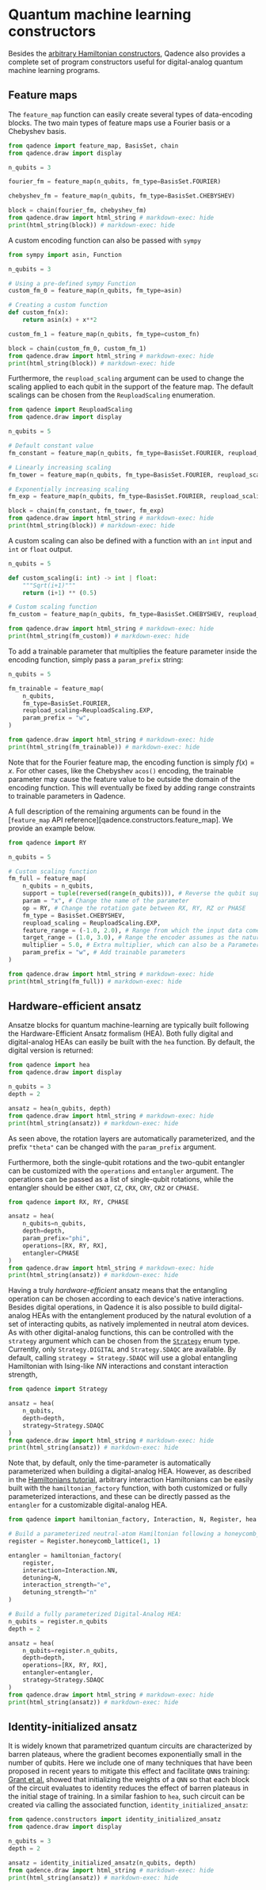 # Quantum machine learning constructors

Besides the [arbitrary Hamiltonian constructors](hamiltonians.md), Qadence also provides a complete set of program constructors useful for digital-analog quantum machine learning programs.

## Feature maps

The `feature_map` function can easily create several types of data-encoding blocks. The
two main types of feature maps use a Fourier basis or a Chebyshev basis.

```python exec="on" source="material-block" html="1" session="fms"
from qadence import feature_map, BasisSet, chain
from qadence.draw import display

n_qubits = 3

fourier_fm = feature_map(n_qubits, fm_type=BasisSet.FOURIER)

chebyshev_fm = feature_map(n_qubits, fm_type=BasisSet.CHEBYSHEV)

block = chain(fourier_fm, chebyshev_fm)
from qadence.draw import html_string # markdown-exec: hide
print(html_string(block)) # markdown-exec: hide
```

A custom encoding function can also be passed with `sympy`

```python exec="on" source="material-block" html="1" session="fms"
from sympy import asin, Function

n_qubits = 3

# Using a pre-defined sympy Function
custom_fm_0 = feature_map(n_qubits, fm_type=asin)

# Creating a custom function
def custom_fn(x):
    return asin(x) + x**2

custom_fm_1 = feature_map(n_qubits, fm_type=custom_fn)

block = chain(custom_fm_0, custom_fm_1)
from qadence.draw import html_string # markdown-exec: hide
print(html_string(block)) # markdown-exec: hide
```

Furthermore, the `reupload_scaling` argument can be used to change the scaling applied to each qubit
in the support of the feature map. The default scalings can be chosen from the `ReuploadScaling` enumeration.

```python exec="on" source="material-block" html="1" session="fms"
from qadence import ReuploadScaling
from qadence.draw import display

n_qubits = 5

# Default constant value
fm_constant = feature_map(n_qubits, fm_type=BasisSet.FOURIER, reupload_scaling=ReuploadScaling.CONSTANT)

# Linearly increasing scaling
fm_tower = feature_map(n_qubits, fm_type=BasisSet.FOURIER, reupload_scaling=ReuploadScaling.TOWER)

# Exponentially increasing scaling
fm_exp = feature_map(n_qubits, fm_type=BasisSet.FOURIER, reupload_scaling=ReuploadScaling.EXP)

block = chain(fm_constant, fm_tower, fm_exp)
from qadence.draw import html_string # markdown-exec: hide
print(html_string(block)) # markdown-exec: hide
```

A custom scaling can also be defined with a function with an `int` input and `int` or `float` output.

```python exec="on" source="material-block" html="1" session="fms"
n_qubits = 5

def custom_scaling(i: int) -> int | float:
    """Sqrt(i+1)"""
    return (i+1) ** (0.5)

# Custom scaling function
fm_custom = feature_map(n_qubits, fm_type=BasisSet.CHEBYSHEV, reupload_scaling=custom_scaling)

from qadence.draw import html_string # markdown-exec: hide
print(html_string(fm_custom)) # markdown-exec: hide
```

To add a trainable parameter that multiplies the feature parameter inside the encoding function,
simply pass a `param_prefix` string:

```python exec="on" source="material-block" html="1" session="fms"
n_qubits = 5

fm_trainable = feature_map(
    n_qubits,
    fm_type=BasisSet.FOURIER,
    reupload_scaling=ReuploadScaling.EXP,
    param_prefix = "w",
)

from qadence.draw import html_string # markdown-exec: hide
print(html_string(fm_trainable)) # markdown-exec: hide
```

Note that for the Fourier feature map, the encoding function is simply $f(x)=x$. For other cases, like the Chebyshev `acos()` encoding,
the trainable parameter may cause the feature value to be outside the domain of the encoding function. This will eventually be fixed
by adding range constraints to trainable parameters in Qadence.

A full description of the remaining arguments can be found in the [`feature_map` API reference][qadence.constructors.feature_map]. We provide an example below.

```python exec="on" source="material-block" html="1" session="fms"
from qadence import RY

n_qubits = 5

# Custom scaling function
fm_full = feature_map(
    n_qubits = n_qubits,
    support = tuple(reversed(range(n_qubits))), # Reverse the qubit support to run the scaling from bottom to top
    param = "x", # Change the name of the parameter
    op = RY, # Change the rotation gate between RX, RY, RZ or PHASE
    fm_type = BasisSet.CHEBYSHEV,
    reupload_scaling = ReuploadScaling.EXP,
    feature_range = (-1.0, 2.0), # Range from which the input data comes from
    target_range = (1.0, 3.0), # Range the encoder assumes as the natural range
    multiplier = 5.0, # Extra multiplier, which can also be a Parameter
    param_prefix = "w", # Add trainable parameters
)

from qadence.draw import html_string # markdown-exec: hide
print(html_string(fm_full)) # markdown-exec: hide
```

## Hardware-efficient ansatz

Ansatze blocks for quantum machine-learning are typically built following the Hardware-Efficient Ansatz formalism (HEA).
Both fully digital and digital-analog HEAs can easily be built with the `hea` function. By default,
the digital version is returned:

```python exec="on" source="material-block" html="1" session="ansatz"
from qadence import hea
from qadence.draw import display

n_qubits = 3
depth = 2

ansatz = hea(n_qubits, depth)
from qadence.draw import html_string # markdown-exec: hide
print(html_string(ansatz)) # markdown-exec: hide
```

As seen above, the rotation layers are automatically parameterized, and the prefix `"theta"` can be changed with the `param_prefix` argument.

Furthermore, both the single-qubit rotations and the two-qubit entangler can be customized with the `operations` and `entangler` argument. The operations can be passed as a list of single-qubit rotations, while the entangler should be either `CNOT`, `CZ`, `CRX`, `CRY`, `CRZ` or `CPHASE`.

```python exec="on" source="material-block" html="1" session="ansatz"
from qadence import RX, RY, CPHASE

ansatz = hea(
    n_qubits=n_qubits,
    depth=depth,
    param_prefix="phi",
    operations=[RX, RY, RX],
    entangler=CPHASE
)
from qadence.draw import html_string # markdown-exec: hide
print(html_string(ansatz)) # markdown-exec: hide
```

Having a truly *hardware-efficient* ansatz means that the entangling operation can be chosen according to each device's native interactions. Besides digital operations, in Qadence it is also possible to build digital-analog HEAs with the entanglement produced by the natural evolution of a set of interacting qubits, as natively implemented in neutral atom devices. As with other digital-analog functions, this can be controlled with the `strategy` argument which can be chosen from the [`Strategy`](../api/types.md) enum type. Currently, only `Strategy.DIGITAL` and `Strategy.SDAQC` are available. By default, calling `strategy = Strategy.SDAQC` will use a global entangling Hamiltonian with Ising-like $NN$ interactions and constant interaction strength,

```python exec="on" source="material-block" html="1" session="ansatz"
from qadence import Strategy

ansatz = hea(
    n_qubits,
    depth=depth,
    strategy=Strategy.SDAQC
)
from qadence.draw import html_string # markdown-exec: hide
print(html_string(ansatz)) # markdown-exec: hide
```

Note that, by default, only the time-parameter is automatically parameterized when building a digital-analog HEA. However, as described in the [Hamiltonians tutorial](hamiltonians.md), arbitrary interaction Hamiltonians can be easily built with the `hamiltonian_factory` function, with both customized or fully parameterized interactions, and these can be directly passed as the `entangler` for a customizable digital-analog HEA.

```python exec="on" source="material-block" html="1" session="ansatz"
from qadence import hamiltonian_factory, Interaction, N, Register, hea

# Build a parameterized neutral-atom Hamiltonian following a honeycomb_lattice:
register = Register.honeycomb_lattice(1, 1)

entangler = hamiltonian_factory(
    register,
    interaction=Interaction.NN,
    detuning=N,
    interaction_strength="e",
    detuning_strength="n"
)

# Build a fully parameterized Digital-Analog HEA:
n_qubits = register.n_qubits
depth = 2

ansatz = hea(
    n_qubits=register.n_qubits,
    depth=depth,
    operations=[RX, RY, RX],
    entangler=entangler,
    strategy=Strategy.SDAQC
)
from qadence.draw import html_string # markdown-exec: hide
print(html_string(ansatz)) # markdown-exec: hide
```
## Identity-initialized ansatz

It is widely known that parametrized quantum circuits are characterized by barren plateaus, where the gradient becomes exponentially small in the number of qubits. Here we include one of many techniques that have been proposed in recent years to mitigate this effect and facilitate `QNN`s training: [Grant et al.](https://arxiv.org/abs/1903.05076) showed that initializing the weights of a `QNN` so that each block of the circuit evaluates to identity reduces the effect of barren plateaus in the initial stage of training. In a similar fashion to `hea`, such circuit can be created via calling the associated function, `identity_initialized_ansatz`:

```python exec="on" source="material-block" html="1" session="ansatz"
from qadence.constructors import identity_initialized_ansatz
from qadence.draw import display

n_qubits = 3
depth = 2

ansatz = identity_initialized_ansatz(n_qubits, depth)
from qadence.draw import html_string # markdown-exec: hide
print(html_string(ansatz)) # markdown-exec: hide
```
